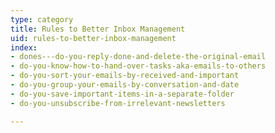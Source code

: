 ```yaml
---
type: category
title: Rules to Better Inbox Management
uid: rules-to-better-inbox-management
index:
- dones---do-you-reply-done-and-delete-the-original-email
- do-you-know-how-to-hand-over-tasks-aka-emails-to-others
- do-you-sort-your-emails-by-received-and-important
- do-you-group-your-emails-by-conversation-and-date
- do-you-save-important-items-in-a-separate-folder
- do-you-unsubscribe-from-irrelevant-newsletters

---
```

 

